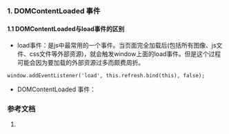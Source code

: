### 1. DOMContentLoaded 事件
#### 1.1 DOMContentLoaded与load事件的区别
* load事件：是js中最常用的一个事件。当页面完全加载后(包括所有图像、js文件、css文件等外部资源)，就会触发window上面的load事件。但是这个过程可能会因为要加载的外部资源过多而颇费周折。

```
window.addEventListener('load', this.refresh.bind(this), false);
```
* DOMContentLoaded 事件：

### 参考文档
1.
